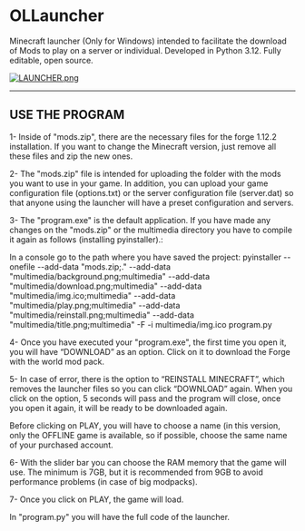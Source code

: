 # OLLauncher
 Minecraft launcher (Only for Windows) intended to facilitate the download of Mods to play on a server or individual. Developed in Python 3.12. Fully editable, open source.

[![LAUNCHER.png](https://i.postimg.cc/FHZ91Fc7/LAUNCHER.png)](https://postimg.cc/5XXcRVsV)

---------------
USE THE PROGRAM
---------------

1- Inside of "mods.zip", there are the necessary files for the forge 1.12.2 installation. If you want to change the Minecraft version, just remove all these files and zip the new ones.

2- The "mods.zip" file is intended for uploading the folder with the mods you want to use in your game. In addition, you can upload your game configuration file (options.txt) or the server configuration file (server.dat) so that anyone using the launcher will have a preset configuration and servers. 

3- The "program.exe" is the default application. If you have made any changes on the "mods.zip" or the multimedia directory you have to compile it again as follows (installing pyinstaller).:

In a console go to the path where you have saved the project:
pyinstaller --onefile --add-data "mods.zip;." --add-data "multimedia/background.png;multimedia" --add-data "multimedia/download.png;multimedia" --add-data "multimedia/img.ico;multimedia" --add-data "multimedia/play.png;multimedia" --add-data "multimedia/reinstall.png;multimedia" --add-data "multimedia/title.png;multimedia" -F -i multimedia/img.ico program.py

4- Once you have executed your "program.exe", the first time you open it, you will have “DOWNLOAD” as an option. Click on it to download the Forge with the world mod pack.

5- In case of error, there is the option to “REINSTALL MINECRAFT”, which removes the launcher files so you can click “DOWNLOAD” again. When you click on the option, 5 seconds will pass and the program will close, once you open it again, it will be ready to be downloaded again.

Before clicking on PLAY, you will have to choose a name (in this version, only the OFFLINE game is available, so if possible, choose the same name of your purchased account.

6- With the slider bar you can choose the RAM memory that the game will use. The minimum is 7GB, but it is recommended from 9GB to avoid performance problems (in case of big modpacks).

7- Once you click on PLAY, the game will load.

In "program.py" you will have the full code of the launcher.

